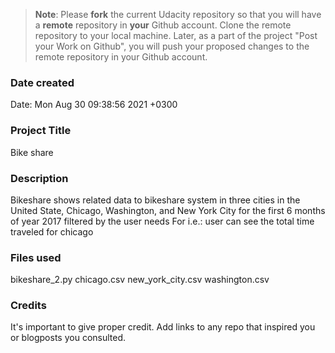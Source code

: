 >**Note**: Please **fork** the current Udacity repository so that you will have a **remote** repository in **your** Github account. Clone the remote repository to your local machine. Later, as a part of the project "Post your Work on Github", you will push your proposed changes to the remote repository in your Github account.

### Date created
Date:   Mon Aug 30 09:38:56 2021 +0300

### Project Title
Bike  share

### Description
Bikeshare shows related data to bikeshare system in three cities in the United State, Chicago, Washington, and New York City for the first 6 months of year 2017
filtered by the user needs
For i.e.: user can see the total time traveled for chicago

### Files used
bikeshare_2.py
chicago.csv
new_york_city.csv
washington.csv

### Credits
It's important to give proper credit. Add links to any repo that inspired you or blogposts you consulted.

